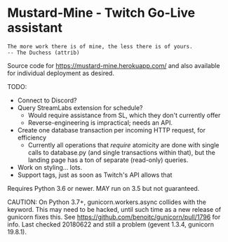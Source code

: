 Mustard-Mine - Twitch Go-Live assistant
=======================================

    The more work there is of mine, the less there is of yours.
    -- The Duchess (attrib)

Source code for https://mustard-mine.herokuapp.com/ and also available for
individual deployment as desired.

TODO:

* Connect to Discord?
* Query StreamLabs extension for schedule?
  - Would require assistance from SL, which they don't currently offer
  - Reverse-engineering is impractical; needs an API.
* Create one database transaction per incoming HTTP request, for efficiency
  - Currently all operations that *require* atomicity are done with single
    calls to database.py (and single transactions within that), but the
    landing page has a ton of separate (read-only) queries.
* Work on styling... lots.
* Support tags, just as soon as Twitch's API allows that

Requires Python 3.6 or newer. MAY run on 3.5 but not guaranteed.

CAUTION: On Python 3.7+, gunicorn.workers.async collides with the keyword.
This may need to be hacked, until such time as a new release of gunicorn
fixes this. See https://github.com/benoitc/gunicorn/pull/1796 for info.
Last checked 20180622 and still a problem (gevent 1.3.4, gunicorn 19.8.1).
